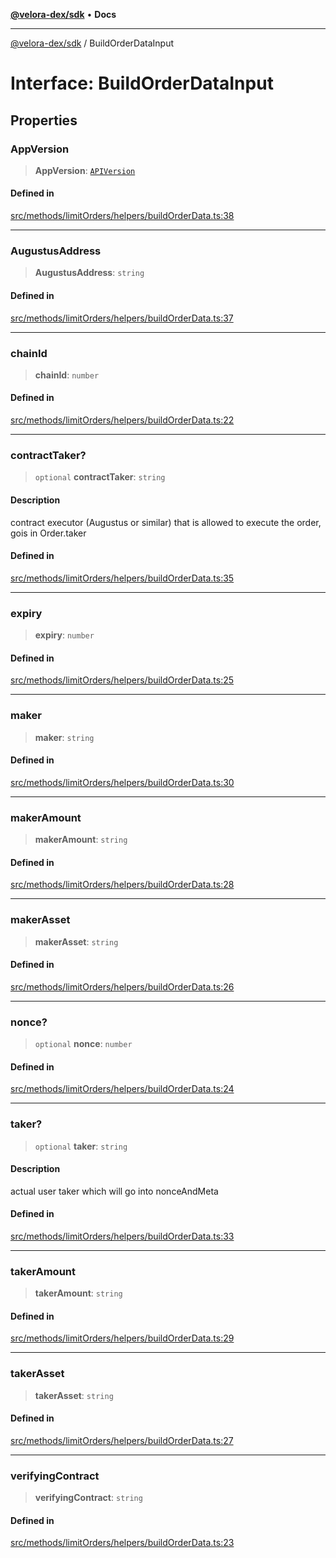[**@velora-dex/sdk**](../README.md) • **Docs**

***

[@velora-dex/sdk](../globals.md) / BuildOrderDataInput

# Interface: BuildOrderDataInput

## Properties

### AppVersion

> **AppVersion**: [`APIVersion`](../type-aliases/APIVersion.md)

#### Defined in

[src/methods/limitOrders/helpers/buildOrderData.ts:38](https://github.com/VeloraDEX/sdk/blob/master/src/methods/limitOrders/helpers/buildOrderData.ts#L38)

***

### AugustusAddress

> **AugustusAddress**: `string`

#### Defined in

[src/methods/limitOrders/helpers/buildOrderData.ts:37](https://github.com/VeloraDEX/sdk/blob/master/src/methods/limitOrders/helpers/buildOrderData.ts#L37)

***

### chainId

> **chainId**: `number`

#### Defined in

[src/methods/limitOrders/helpers/buildOrderData.ts:22](https://github.com/VeloraDEX/sdk/blob/master/src/methods/limitOrders/helpers/buildOrderData.ts#L22)

***

### contractTaker?

> `optional` **contractTaker**: `string`

#### Description

contract executor (Augustus or similar) that is allowed to execute the order, gois in Order.taker

#### Defined in

[src/methods/limitOrders/helpers/buildOrderData.ts:35](https://github.com/VeloraDEX/sdk/blob/master/src/methods/limitOrders/helpers/buildOrderData.ts#L35)

***

### expiry

> **expiry**: `number`

#### Defined in

[src/methods/limitOrders/helpers/buildOrderData.ts:25](https://github.com/VeloraDEX/sdk/blob/master/src/methods/limitOrders/helpers/buildOrderData.ts#L25)

***

### maker

> **maker**: `string`

#### Defined in

[src/methods/limitOrders/helpers/buildOrderData.ts:30](https://github.com/VeloraDEX/sdk/blob/master/src/methods/limitOrders/helpers/buildOrderData.ts#L30)

***

### makerAmount

> **makerAmount**: `string`

#### Defined in

[src/methods/limitOrders/helpers/buildOrderData.ts:28](https://github.com/VeloraDEX/sdk/blob/master/src/methods/limitOrders/helpers/buildOrderData.ts#L28)

***

### makerAsset

> **makerAsset**: `string`

#### Defined in

[src/methods/limitOrders/helpers/buildOrderData.ts:26](https://github.com/VeloraDEX/sdk/blob/master/src/methods/limitOrders/helpers/buildOrderData.ts#L26)

***

### nonce?

> `optional` **nonce**: `number`

#### Defined in

[src/methods/limitOrders/helpers/buildOrderData.ts:24](https://github.com/VeloraDEX/sdk/blob/master/src/methods/limitOrders/helpers/buildOrderData.ts#L24)

***

### taker?

> `optional` **taker**: `string`

#### Description

actual user taker which will go into nonceAndMeta

#### Defined in

[src/methods/limitOrders/helpers/buildOrderData.ts:33](https://github.com/VeloraDEX/sdk/blob/master/src/methods/limitOrders/helpers/buildOrderData.ts#L33)

***

### takerAmount

> **takerAmount**: `string`

#### Defined in

[src/methods/limitOrders/helpers/buildOrderData.ts:29](https://github.com/VeloraDEX/sdk/blob/master/src/methods/limitOrders/helpers/buildOrderData.ts#L29)

***

### takerAsset

> **takerAsset**: `string`

#### Defined in

[src/methods/limitOrders/helpers/buildOrderData.ts:27](https://github.com/VeloraDEX/sdk/blob/master/src/methods/limitOrders/helpers/buildOrderData.ts#L27)

***

### verifyingContract

> **verifyingContract**: `string`

#### Defined in

[src/methods/limitOrders/helpers/buildOrderData.ts:23](https://github.com/VeloraDEX/sdk/blob/master/src/methods/limitOrders/helpers/buildOrderData.ts#L23)
